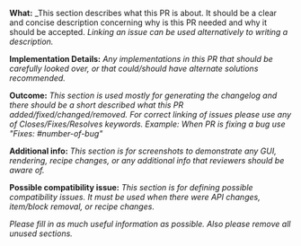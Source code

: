 **What:**
_This section describes what this PR is about. It should be a clear and concise description concerning why is this PR needed and why it should be accepted.
_Linking an issue can be used alternatively to writing a description._

**Implementation Details:**
_Any implementations in this PR that should be carefully looked over, or that could/should have alternate solutions recommended._

**Outcome:**
_This section is used mostly for generating the changelog and there should be a short described what this PR added/fixed/changed/removed._
_For correct linking of issues please use any of Closes/Fixes/Resolves keywords. Example: When PR is fixing a bug use "Fixes: #number-of-bug"_

**Additional info:**
_This section is for screenshots to demonstrate any GUI, rendering, recipe changes, or any additional info that reviewers should be aware of._

**Possible compatibility issue:**
_This section is for defining possible compatibility issues. It must be used when there were API changes, item/block removal, or recipe changes._


_Please fill in as much useful information as possible. Also please remove all unused sections._
